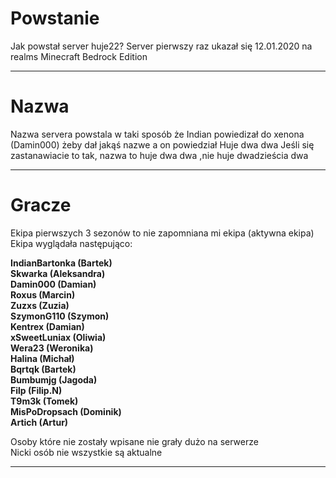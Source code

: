 # Powstanie

Jak powstał server huje22?
Server pierwszy raz ukazał się 12.01.2020 na realms Minecraft Bedrock Edition

---
# Nazwa

Nazwa servera powstala w taki sposób że Indian powiedizał do xenona (Damin000) żeby dał jakąś nazwe a on powiedział Huje
dwa dwa
Jeśli się zastanawiacie to tak, nazwa to huje dwa dwa ,nie huje dwadzieścia dwa

---
# Gracze

Ekipa pierwszych 3 sezonów to nie zapomniana mi ekipa (aktywna ekipa) </br>
Ekipa wyglądała następująco: </br>

**IndianBartonka (Bartek)</br>**
**Skwarka (Aleksandra)</br>**
**Damin000 (Damian)</br>**
**Roxus (Marcin)</br>**
**Zuzxs (Zuzia)</br>**
**SzymonG110 (Szymon)</br>**
**Kentrex (Damian)</br>**
**xSweetLuniax (Oliwia)</br>**
**Wera23 (Weronika)</br>**
**Halina (Michał)</br>**
**Bqrtqk (Bartek)</br>**
**Bumbumjg (Jagoda)</br>**
**Filp (Filip.N)</br>**
**T9m3k (Tomek)</br>**
**MisPoDropsach (Dominik)</br>**
**Artich (Artur)</br>**


Osoby które nie zostały wpisane nie grały dużo na serwerze </br>
Nicki osób nie wszystkie są aktualne </br>

---
